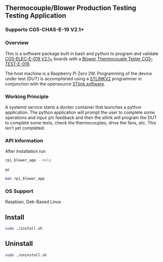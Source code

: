 ## Thermocouple/Blower Production Testing Testing Application
### Supports CG5-CHAS-E-19 V2.1+

### Overview
This is a software package built in bash and python to program and validate
[CG5-ELEC-E-019 V2.1+](https://gastronomous.365.altium.com/designs/42E0F161-9A46-4870-873C-406A7E8BF709#design) boards with a [Blower Thermocouple Tester CG5-TEST-E-019](https://gastronomous.365.altium.com/designs/2D430438-1214-45B7-B8A9-F794314B5EE8?activeDocumentId=RPI_ZERO.SchDoc&variant=[No+Variations]&activeView=SCH&location=[1,96.74,17.35,27.39]#design). 

The host machine is a Raspberry Pi Zero 2W. Programming of the device under test (DUT) is accomplished using a [STLINKV2](https://www.amazon.ca/CANADUINO-Compatible-Circuit-Programmer-Debugger/dp/B07B2K6ZPK/ref=asc_df_B07B2K6ZPK?mcid=d99c4133b6a134a289509d90224f34ed&tag=googleshopc0c-20&linkCode=df0&hvadid=706724917350&hvpos=&hvnetw=g&hvrand=15777128983881431215&hvpone=&hvptwo=&hvqmt=&hvdev=c&hvdvcmdl=&hvlocint=&hvlocphy=9192147&hvtargid=pla-836307266791&psc=1&gad_source=1)  programmer in conjunction with the opensource [STlink software](https://github.com/stlink-org/stlink?tab=readme-ov-file). 

### Working Principle
A systemd service starts a docker container that launches a python application. The python application will prompt the user to complete some operations and input y/n feedback and then the stlink will program the DUT to complete some tests, check the thermocouples, drive the fans, etc. This isn't yet completed.

### API Information
After installation run
```sh
rpi_blower_app --help
```
or 
```sh
man rpi_blower_app
```

### OS Support
Raspbian, Deb-Based Linux

## Install
```sh
sudo ./install.sh
```

## Uninstall
```sh
sudo ./uninstall.sh
```
